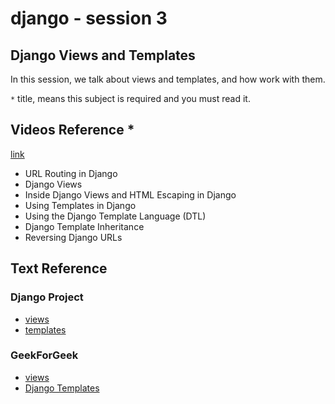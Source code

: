 # django - session 3

## Django Views and Templates
In this session, we talk about views and templates, and how work with them.

`*` title, means this subject is required and you must read it.

## Videos Reference *

[link](https://www.dj4e.com/lessons/django_views)
* URL Routing in Django
* Django Views
* Inside Django Views and HTML Escaping in Django
* Using Templates in Django
* Using the Django Template Language (DTL)
* Django Template Inheritance
* Reversing Django URLs


## Text Reference

### Django Project 
* [views](https://docs.djangoproject.com/en/4.1/topics/http/views/)
* [templates](https://docs.djangoproject.com/en/4.1/ref/templates/language/)

### GeekForGeek 
* [views](https://www.geeksforgeeks.org/views-in-django-python/)
* [Django Templates](https://www.geeksforgeeks.org/django-templates/)


  
  